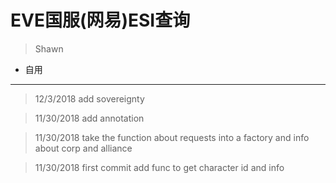 # EVE国服(网易)ESI查询
> Shawn

* 自用


----

>12/3/2018 add sovereignty

>11/30/2018 add annotation

>11/30/2018 take the function about requests into a factory and info about corp and alliance

>11/30/2018 first commit add func to get character id and info